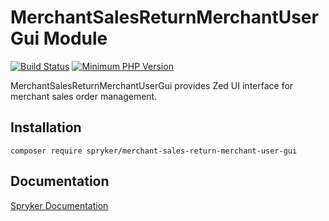 # MerchantSalesReturnMerchantUserGui Module
[![Build Status](https://travis-ci.org/spryker/merchant-sales-return-merchant-user-gui.svg)](https://travis-ci.org/spryker/merchant-sales-return-merchant-user-gui)
[![Minimum PHP Version](https://img.shields.io/badge/php-%3E%3D%207.3-8892BF.svg)](https://php.net/)

MerchantSalesReturnMerchantUserGui provides Zed UI interface for merchant sales order management.

## Installation

```
composer require spryker/merchant-sales-return-merchant-user-gui
```

## Documentation

[Spryker Documentation](https://academy.spryker.com/developing_with_spryker/module_guide/modules.html)
